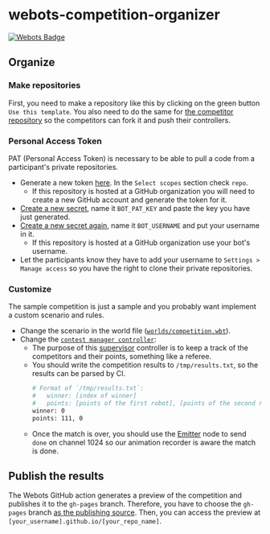 # webots-competition-organizer

[![Webots Badge](https://badgen.net/badge/icon/Rankings?label=Webots)](https://cyberbotics.github.io/webots-competition-organizer-template/)

## Organize

### Make repositories
First, you need to make a repository like this by clicking on the green button `Use this template`.
You also need to do the same for [the competitor repository](https://github.com/cyberbotics/webots-competition-competitor-template) so the competitors can fork it and push their controllers.

### Personal Access Token

PAT (Personal Access Token) is necessary to be able to pull a code from a participant's private repositories.

- Generate a new token [here](https://github.com/settings/tokens). In the `Select scopes` section check `repo`.
  - If this repository is hosted at a GitHub organization you will need to create a new GitHub account and generate the token for it.
- [Create a new secret](https://docs.github.com/en/free-pro-team@latest/actions/reference/encrypted-secrets#creating-encrypted-secrets-for-a-repository), name it `BOT_PAT_KEY` and paste the key you have just generated.
- [Create a new secret again](https://docs.github.com/en/free-pro-team@latest/actions/reference/encrypted-secrets#creating-encrypted-secrets-for-a-repository), name it `BOT_USERNAME` and put your username in it.
  - If this repository is hosted at a GitHub organization use your bot's username.
- Let the participants know they have to add your username to `Settings > Manage access` so you have the right to clone their private repositories.

### Customize
The sample competition is just a sample and you probably want implement a custom scenario and rules.

- Change the scenario in the world file ([`worlds/competition.wbt`](worlds/competition.wbt)).
- Change the [`contest manager controller`](controllers/contest_manager):
  - The purpose of this [supervisor](https://www.cyberbotics.com/doc/reference/supervisor) controller is to keep a track of the competitors and their points, something like a referee.
  - You should write the competition results to `/tmp/results.txt`, so the results can be parsed by CI.
    ```bash
    # Format of `/tmp/results.txt`:
    #   winner: [index of winner]
    #   points: [points of the first robot], [points of the second robot]
    winner: 0
    points: 111, 0
    ```
  - Once the match is over, you should use the [Emitter](https://www.cyberbotics.com/doc/reference/emitter) node to send `done` on channel 1024 so our animation recorder is aware the match is done.

## Publish the results
The Webots GitHub action generates a preview of the competition and publishes it to the `gh-pages` branch.
Therefore, you have to choose the `gh-pages` branch [as the publishing source](https://docs.github.com/en/free-pro-team@latest/github/working-with-github-pages/configuring-a-publishing-source-for-your-github-pages-site#choosing-a-publishing-source).
Then, you can access the preview at `[your_username].github.io/[your_repo_name]`.
